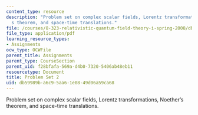 ```yaml
---
content_type: resource
description: "Problem set on complex scalar fields, Lorentz transformations, Noether\u2019\
  s theorem, and space-time translations."
file: /courses/8-323-relativistic-quantum-field-theory-i-spring-2008/db59989ba6c95aa61e0849d06a59ca68_ft1ps02_08_1.pdf
file_type: application/pdf
learning_resource_types:
- Assignments
ocw_type: OCWFile
parent_title: Assignments
parent_type: CourseSection
parent_uid: f28bfafa-569a-d4b0-7320-5406ab48eb11
resourcetype: Document
title: Problem Set 2
uid: db59989b-a6c9-5aa6-1e08-49d06a59ca68
---
```

Problem set on complex scalar fields, Lorentz transformations, Noether’s theorem, and space-time translations.


